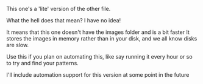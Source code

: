 This one's a 'lite' version of the other file.

What the hell does that mean? I have no idea!

It means that this one doesn't have the images folder and is a bit faster
It stores the images in memory rather than in your disk, and we all know disks are slow.

Use this if you plan on automating this, like say running it every hour or so to try and find your patterns.

I'll include automation support for this version at some point in the future